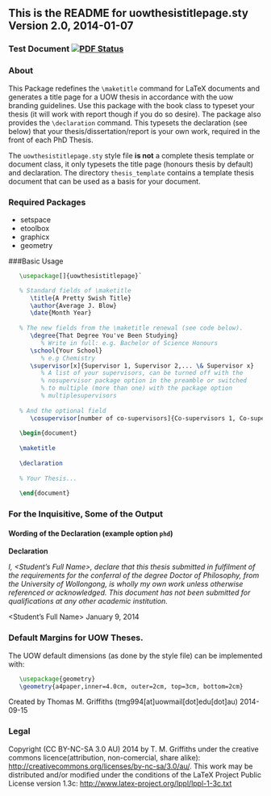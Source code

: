 ## This is the README for uowthesistitlepage.sty Version 2.0, 2014-01-07

### Test Document [![PDF Status](https://www.sharelatex.com/github/repos/tmgriffiths/uowthesistitlepage/builds/latest/badge.svg)](https://www.sharelatex.com/github/repos/tmgriffiths/uowthesistitlepage/builds/latest/output.pdf)

### About
This Package redefines the `\maketitle` command for LaTeX documents and generates a title page for a UOW thesis in accordance with the uow branding guidelines. Use this package with the book class to typeset your thesis (it will work with report though if you do so desire). The package also provides the `\declaration` command. This typesets the declaration (see below) that your thesis/dissertation/report is your own work, required in the front of each PhD Thesis.

The `uowthesistitlepage.sty` style file **is not** a complete thesis template or document class, it only typesets the title page (honours thesis by default) and declaration. The directory `thesis_template` contains a template thesis document that can be used as a basis for your document.

### Required Packages
- setspace
- etoolbox
- graphicx 
- geometry


###Basic Usage
```latex
   \usepackage[]{uowthesistitlepage}`

   % Standard fields of \maketitle
      \title{A Pretty Swish Title}
      \author{Average J. Blow}
      \date{Month Year}
	
   % The new fields from the \maketitle renewal (see code below).
      \degree{That Degree You've Been Studying} 
         % Write in full: e.g. Bachelor of Science Honours
      \school{Your School}  
         % e.g Chemistry
      \supervisor[x]{Supervisor 1, Supervisor 2,... \& Supervisor x}
         % A list of your supervisors, can be turned off with the 
         % nosupervisor package option in the preamble or switched 
         % to multiple (more than one) with the package option 
         % multiplesupervisors
    
   % And the optional field
      \cosupervisor[number of co-supervisors]{Co-supervisors 1, Co-supervisor 2,... \& Co-supervisor x}
 
   \begin{document}
       
   \maketitle
   
   \declaration 
   
   % Your Thesis...
   
   \end{document}
```
   
### For the Inquisitive, Some of the Output
#### Wording of the Declaration (example option `phd`)

**Declaration**

*I, <Student’s Full Name>, declare that this thesis submitted in fulfilment of the requirements for the conferral of the degree Doctor of Philosophy, from the University of Wollongong, is wholly my own work unless otherwise referenced or acknowledged. This document has not been submitted for qualifications at any other academic institution.*



<Student’s Full Name>
January 9, 2014




### Default Margins for UOW Theses.

The UOW default dimensions (as done by the style file) can be implemented with:

```latex
   \usepackage{geometry}
   \geometry{a4paper,inner=4.0cm, outer=2cm, top=3cm, bottom=2cm}               
```
                
Created by Thomas M. Griffiths (tmg994[at]uowmail[dot]edu[dot]au) 2014-09-15

### Legal
Copyright (CC BY-NC-SA 3.0 AU) 2014 by T. M. Griffiths under the creative commons licence(attribution, non-comercial, share alike): http://creativecommons.org/licenses/by-nc-sa/3.0/au/. This work may be distributed and/or modified under the conditions of the LaTeX Project Public License version 1.3c: http://www.latex-project.org/lppl/lppl-1-3c.txt

